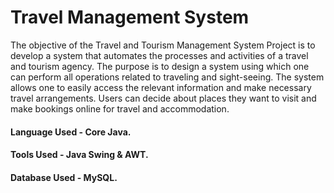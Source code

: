 # Travel Management System

The objective of the Travel and Tourism Management System Project is to develop a system that automates the processes and activities of a travel and tourism agency. The purpose is to design a system using which one can perform all operations related to traveling and sight-seeing. The system allows one to easily access the relevant information and make necessary travel arrangements. Users can decide about places they want to visit and make bookings online for travel and accommodation.


#### Language Used - Core Java.
#### Tools Used - Java Swing & AWT.
#### Database Used - MySQL.
